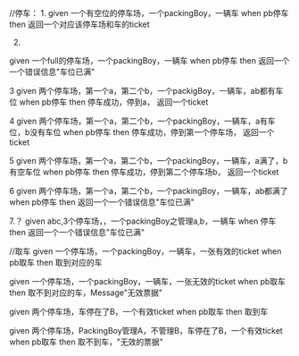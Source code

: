 //停车：
1. 
given 一个有空位的停车场，一个packingBoy，一辆车
when pb停车
then 返回一个对应该停车场和车的ticket

2. 
given 一个full的停车场，一个packingBoy，一辆车
when pb停车
then 返回一个一个错误信息"车位已满"

3
given 两个停车场，第一个a，第二个b，一个packigBoy，一辆车，ab都有车位
when pb停车
then 停车成功，停到a， 返回一个ticket

4
given 两个停车场，第一个a，第二个b，一个packingBoy，一辆车，a有车位，b没有车位
when pb停车
then 停车成功，停到第一个停车场， 返回一个ticket

5
given 两个停车场，第一个a，第二个b，一个packingBoy，一辆车，a满了，b有空车位
when pb停车
then 停车成功，停到第二个停车场b， 返回一个ticket

6
given 两个停车场，第一个a，第二个b，一个packingBoy，一辆车，ab都满了
when pb停车
then 返回一个一个错误信息"车位已满"

7.？
given abc,3个停车场，，一个packingBoy之管理a,b，一辆车
when 停车
then 返回一个一个错误信息"车位已满"


//取车
given 一个停车场，一个packingBoy，一辆车，一张有效的ticket
when pb取车
then 取到对应的车

given 一个停车场，一个packingBoy，一辆车，一张无效的ticket
when pb取车
then 取不到对应的车，Message"无效票据"


given 两个停车场，车停在了B，一个有效ticket
when pb取车
then 取到车

given 两个停车场，PackingBoy管理A，不管理B，车停在了B，一个有效ticket
when pb取车
then 取不到车，"无效的票据"
